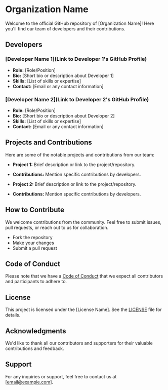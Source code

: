 # Organization Name

Welcome to the official GitHub repository of [Organization Name]! Here you'll find our team of developers and their contributions.

## Developers

### [Developer Name 1](Link to Developer 1's GitHub Profile)

- **Role:** [Role/Position]
- **Bio:** [Short bio or description about Developer 1]
- **Skills:** [List of skills or expertise]
- **Contact:** [Email or any contact information]

### [Developer Name 2](Link to Developer 2's GitHub Profile)

- **Role:** [Role/Position]
- **Bio:** [Short bio or description about Developer 2]
- **Skills:** [List of skills or expertise]
- **Contact:** [Email or any contact information]

<!-- Repeat the above structure for each developer -->

## Projects and Contributions

Here are some of the notable projects and contributions from our team:

- **Project 1:** Brief description or link to the project/repository.
- **Contributions:** Mention specific contributions by developers.

- **Project 2:** Brief description or link to the project/repository.
- **Contributions:** Mention specific contributions by developers.

<!-- Add more projects and contributions as needed -->

## How to Contribute

We welcome contributions from the community. Feel free to submit issues, pull requests, or reach out to us for collaboration.

- Fork the repository
- Make your changes
- Submit a pull request

## Code of Conduct

Please note that we have a [Code of Conduct](link-to-code-of-conduct.md) that we expect all contributors and participants to adhere to.

## License

This project is licensed under the [License Name]. See the [LICENSE](link-to-license.md) file for details.

## Acknowledgments

We'd like to thank all our contributors and supporters for their valuable contributions and feedback.

## Support

For any inquiries or support, feel free to contact us at [email@example.com].


